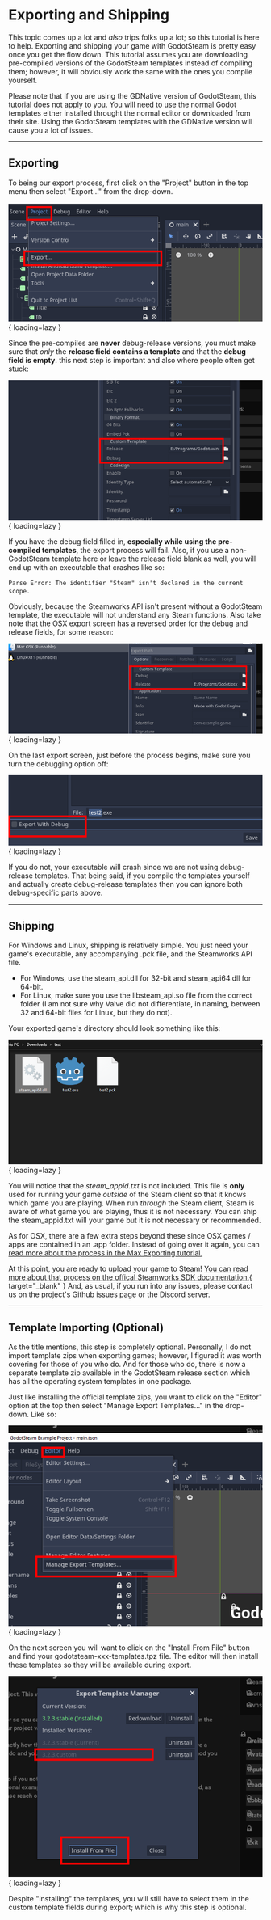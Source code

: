 # Exporting and Shipping

This topic comes up a lot and _also_ trips folks up a lot; so this tutorial is here to help.  Exporting and shipping your game with GodotSteam is pretty easy once you get the flow down. This tutorial assumes you are downloading pre-compiled versions of the GodotSteam templates instead of compiling them; however, it will obviously work the same with the ones you compile yourself.

Please note that if you are using the GDNative version of GodotSteam, this tutorial does not apply to you.  You will need to use the normal Godot templates either installed throught the normal editor or downloaded from their site.  Using the GodotSteam templates with the GDNative version will cause you a lot of issues.

---

## Exporting

To being our export process, first click on the "Project" button in the top menu then select "Export..." from the drop-down.

![Export Start](/assets/images/export-ship2-1.png){ loading=lazy }

Since the pre-compiles are **never** debug-release versions, you must make sure that _only_ the **release field contains a template** and that the **debug field is empty**. this next step is important and also where people often get stuck:

![Release Only](/assets/images/export-ship2-2.png){ loading=lazy }

If you have the debug field filled in, **especially while using the pre-compiled templates**, the export process will fail. Also, if you use a non-GodotSteam template here or leave the release field blank as well, you will end up with an executable that crashes like so:

````
Parse Error: The identifier "Steam" isn't declared in the current scope.
````

Obviously, because the Steamworks API isn't present without a GodotSteam template, the executable will not understand any Steam functions.  Also take note that the OSX export screen has a reversed order for the debug and release fields, for some reason:

![Mac Reversed](/assets/images/export-ship2-3.png){ loading=lazy }

On the last export screen, just before the process begins, make sure you turn the debugging option off:

![Turn Debug Off](/assets/images/export-ship2-4.png){ loading=lazy }

If you do not, your executable will crash since we are not using debug-release templates. That being said, if you compile the templates yourself and actually create debug-release templates then you can ignore both debug-specific parts above.

---

## Shipping

For Windows and Linux, shipping is relatively simple.  You just need your game's executable, any accompanying .pck file, and the Steamworks API file.

- For Windows, use the steam_api.dll for 32-bit and steam_api64.dll for 64-bit.
- For Linux, make sure you use the libsteam_api.so file from the correct folder (I am not sure why Valve did not differentiate, in naming, between 32 and 64-bit files for Linux, but they do not).

Your exported game's directory should look something like this:

![Export Folder](/assets/images/export-ship3-1.png){ loading=lazy }

You will notice that the _steam_appid.txt_ is not included. This file is **only** used for running your game _outside_ of the Steam client so that it knows which game you are playing.  When run _through_ the Steam client, Steam is aware of what game you are playing, thus it is not necessary.  You can ship the steam_appid.txt will your game but it is not necessary or recommended.

As for OSX, there are a few extra steps beyond these since OSX games / apps are contained in an .app folder.  Instead of going over it again, you can [read more about the process in the Max Exporting tutorial.](/tutorials/mac_export/)

At this point, you are ready to upload your game to Steam!  [You can read more about that process on the offical Steamworks SDK documentation.](https://partner.steamgames.com/doc/sdk/uploading){ target="_blank" }  And, as usual, if you run into any issues, please contact us on the project's Github issues page or the Discord server.

---

## Template Importing (Optional)


As the title mentions, this step is completely optional.  Personally, I do not import template zips when exporting games; however, I figured it was worth covering for those of you who do.  And for those who do, there is now a separate template zip available in the GodotSteam release section which has all the operating system templates in one package.

Just like installing the official template zips, you want to click on the "Editor" option at the top then select "Manage Export Templates..." in the drop-down. Like so:

![Manage Export Template](/assets/images/export-ship1-1.png){ loading=lazy }

On the next screen you will want to click on the "Install From File" button and find your godotsteam-xxx-templates.tpz file. The editor will then install these templates so they will be available during export.

![Install From File](/assets/images/export-ship1-2.png){ loading=lazy }

Despite "installing" the templates, you will still have to select them in the custom template fields during export; which is why this step is optional.